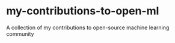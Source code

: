 # my-contributions-to-open-ml
A collection of my contributions to open-source machine learning community
